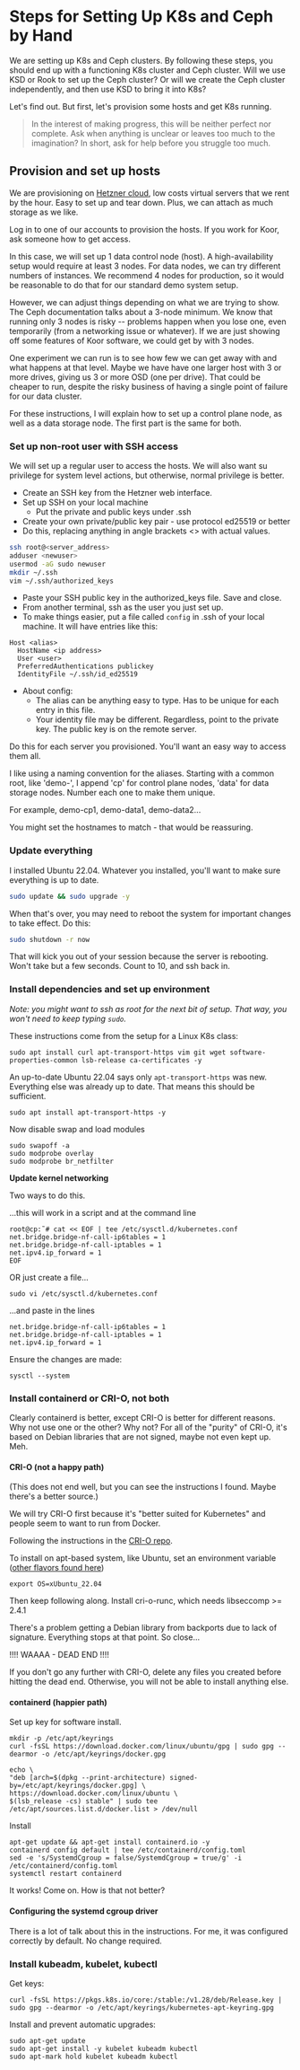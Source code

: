 # Steps for Setting Up K8s and Ceph by Hand

We are setting up K8s and Ceph clusters. By following these steps, you should end up with a functioning K8s cluster and Ceph cluster. Will we use KSD or Rook to set up the Ceph cluster? Or will we create the Ceph cluster independently, and then use KSD to bring it into K8s?

Let's find out. But first, let's provision some hosts and get K8s running.

> In the interest of making progress, this will be neither perfect nor complete. Ask when anything is unclear or leaves too much to the imagination? In short, ask for help before you struggle too much.

## Provision and set up hosts

We are provisioning on [Hetzner cloud](https://www.hetzner.com/cloud), low costs virtual servers that we rent by the hour. Easy to set up and tear down. Plus, we can attach as much storage as we like.

Log in to one of our accounts to provision the hosts. If you work for Koor, ask someone how to get access.

In this case, we will set up 1 data control node (host). A high-availability setup would require at least 3 nodes. For data nodes, we can try different numbers of instances. We recommend 4 nodes for production, so it would be reasonable to do that for our standard demo system setup.

However, we can adjust things depending on what we are trying to show. The Ceph documentation talks about a 3-node minimum. We know that running only 3 nodes is risky -- problems happen when you lose one, even temporarily (from a networking issue or whatever). If we are just showing off some features of Koor software, we could get by with 3 nodes.

One experiment we can run is to see how few we can get away with and what happens at that level. Maybe we have have one larger host with 3 or more drives, giving us 3 or more OSD (one per drive). That could be cheaper to run, despite the risky business of having a single point of failure for our data cluster.

For these instructions, I will explain how to set up a control plane node, as well as a data storage node. The first part is the same for both.

### Set up non-root user with SSH access

We will set up a regular user to access the hosts. We will also want su privilege for system level actions, but otherwise, normal privilege is better.

- Create an SSH key from the Hetzner web interface.
- Set up SSH on your local machine
  - Put the private and public keys under .ssh
- Create your own private/public key pair - use protocol ed25519 or better
- Do this, replacing anything in angle brackets <> with actual values.

```bash
ssh root@<server_address>
adduser <newuser>
usermod -aG sudo newuser
mkdir ~/.ssh
vim ~/.ssh/authorized_keys
```

- Paste your SSH public key in the authorized_keys file. Save and close.
- From another terminal, ssh as the user you just set up.
- To make things easier, put a file called `config` in .ssh of your local machine. It will have entries like this:

```
Host <alias>
  HostName <ip address>
  User <user>
  PreferredAuthentications publickey
  IdentityFile ~/.ssh/id_ed25519
```

- About config:
  - The alias can be anything easy to type. Has to be unique for each entry in this file.
  - Your identity file may be different. Regardless, point to the private key. The public key is on the remote server.

Do this for each server you provisioned. You'll want an easy way to access them all.

I like using a naming convention for the aliases. Starting with a common root, like 'demo-', I append 'cp' for control plane nodes, 'data' for data storage nodes. Number each one to make them unique.

For example, demo-cp1, demo-data1, demo-data2...

You might set the hostnames to match - that would be reassuring.

### Update everything

I installed Ubuntu 22.04. Whatever you installed, you'll want to make sure everything is up to date.

```bash
sudo update && sudo upgrade -y
```

When that's over, you may need to reboot the system for important changes to take effect. Do this:

```bash
sudo shutdown -r now
```

That will kick you out of your session because the server is rebooting. Won't take but a few seconds. Count to 10, and ssh back in.

### Install dependencies and set up environment

_Note: you might want to ssh as root for the next bit of setup. That way, you won't need to keep typing `sudo`._

These instructions come from the setup for a Linux K8s class:

`sudo apt install curl apt-transport-https vim git wget software-properties-common lsb-release ca-certificates -y`

An up-to-date Ubuntu 22.04 says only `apt-transport-https` was new. Everything else was already up to date. That means this should be sufficient.

`sudo apt install apt-transport-https -y`

Now disable swap and load modules

```
sudo swapoff -a
sudo modprobe overlay
sudo modprobe br_netfilter
```

**Update kernel networking**

Two ways to do this.

...this will work in a script and at the command line

```
root@cp:˜# cat << EOF | tee /etc/sysctl.d/kubernetes.conf
net.bridge.bridge-nf-call-ip6tables = 1
net.bridge.bridge-nf-call-iptables = 1
net.ipv4.ip_forward = 1
EOF
```

OR just create a file...

`sudo vi /etc/sysctl.d/kubernetes.conf`

...and paste in the lines

```
net.bridge.bridge-nf-call-ip6tables = 1
net.bridge.bridge-nf-call-iptables = 1
net.ipv4.ip_forward = 1
```

Ensure the changes are made:

`sysctl --system`

### Install containerd or CRI-O, not both

Clearly containerd is better, except CRI-O is better for different reasons. Why not use one or the other? Why not? For all of the "purity" of CRI-O, it's based on Debian libraries that are not signed, maybe not even kept up. Meh.

#### CRI-O (not a happy path)

(This does not end well, but you can see the instructions I found. Maybe there's a better source.)

We will try CRI-O first because it's "better suited for Kubernetes" and people seem to want to run from Docker.

Following the instructions in the [CRI-O repo](https://github.com/cri-o/cri-o/blob/main/install.md).

To install on apt-based system, like Ubuntu, set an environment variable ([other flavors found here](https://github.com/cri-o/cri-o/blob/main/install.md#apt-based-operating-systems))

`export OS=xUbuntu_22.04`

Then keep following along. Install cri-o-runc, which needs libseccomp >= 2.4.1

There's a problem getting a Debian library from backports due to lack of signature. Everything stops at that point. So close...

!!!! WAAAA - DEAD END !!!!

If you don't go any further with CRI-O, delete any files you created before hitting the dead end. Otherwise, you will not be able to install anything else.

#### containerd (happier path)

Set up key for software install.

```
mkdir -p /etc/apt/keyrings
curl -fsSL https://download.docker.com/linux/ubuntu/gpg | sudo gpg --dearmor -o /etc/apt/keyrings/docker.gpg

echo \
"deb [arch=$(dpkg --print-architecture) signed-by=/etc/apt/keyrings/docker.gpg] \
https://download.docker.com/linux/ubuntu \
$(lsb_release -cs) stable" | sudo tee /etc/apt/sources.list.d/docker.list > /dev/null
```

Install

```
apt-get update && apt-get install containerd.io -y
containerd config default | tee /etc/containerd/config.toml
sed -e 's/SystemdCgroup = false/SystemdCgroup = true/g' -i /etc/containerd/config.toml
systemctl restart containerd
```

It works! Come on. How is that not better?

#### Configuring the systemd cgroup driver

There is a lot of talk about this in the instructions. For me, it was configured correctly by default. No change required.

### Install kubeadm, kubelet, kubectl

Get keys:

`curl -fsSL https://pkgs.k8s.io/core:/stable:/v1.28/deb/Release.key | sudo gpg --dearmor -o /etc/apt/keyrings/kubernetes-apt-keyring.gpg`

Install and prevent automatic upgrades:

```
sudo apt-get update
sudo apt-get install -y kubelet kubeadm kubectl
sudo apt-mark hold kubelet kubeadm kubectl
```
